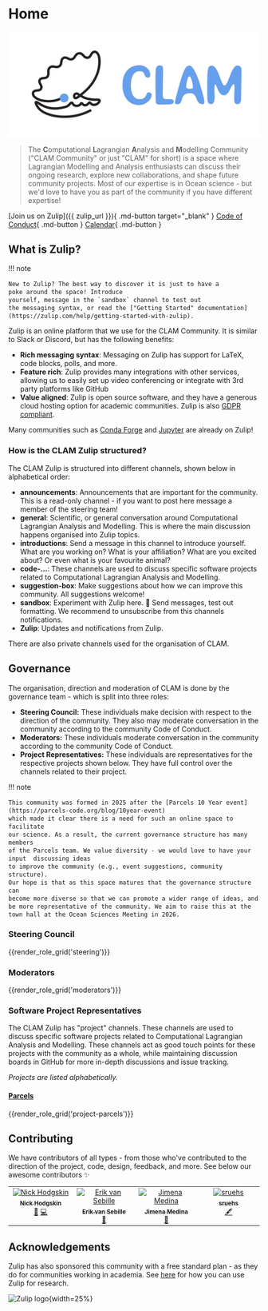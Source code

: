 <style>
  .md-typeset h1,
  .md-content__button {
    display: none;
  }
</style>

# Home

![CLAM Community](./assets/branding/svg/clam-full-white-buffer.svg)

> The **C**omputational **L**agrangian **A**nalysis and **M**odelling Community ("CLAM Community" or just "CLAM" for short) is a space where Lagrangian Modelling and Analysis enthusiasts can discuss their ongoing research, explore new collaborations, and shape future community projects. Most of our expertise is in Ocean science - but we'd love to have you as part of the community if you have different expertise!

[Join us on Zulip]({{ zulip_url }}){ .md-button target="\_blank" }
[Code of Conduct](./code-of-conduct.md){ .md-button }
[Calendar](./calendar.md){ .md-button }

## What is Zulip?

!!! note

    New to Zulip? The best way to discover it is just to have a
    poke around the space! Introduce
    yourself, message in the `sandbox` channel to test out
    the messaging syntax, or read the ["Getting Started" documentation](https://zulip.com/help/getting-started-with-zulip).

Zulip is an online platform that we use for the CLAM Community. It is similar to Slack or Discord, but has the following benefits:

- **Rich messaging syntax**: Messaging on Zulip has support for LaTeX, code blocks, polls, and more.
- **Feature rich**: Zulip provides many integrations with other services, allowing us to easily set up video conferencing or integrate with 3rd party platforms like GitHub
- **Value aligned**: Zulip is open source software, and they have a generous cloud hosting option for academic communities. Zulip is also [GDPR compliant](https://zulip.com/help/gdpr-compliance).

Many communities such as [Conda Forge](https://conda-forge.zulipchat.com/) and [Jupyter](https://jupyter.zulipchat.com) are already on Zulip!

### How is the CLAM Zulip structured?

The CLAM Zulip is structured into different channels, shown below in alphabetical order:

- **announcements**: Announcements that are important for the community. This is a read-only channel - if you want to post here message a member of the steering team!
- **general**: Scientific, or general conversation around Computational Lagrangian Analysis and Modelling. This is where the main discussion happens organised into Zulip topics.
- **introductions**: Send a message in this channel to introduce yourself. What are you working on? What is your affiliation? What are you excited about? Or even what is your favourite animal?
- **code-...**: These channels are used to discuss specific software projects related to Computational Lagrangian Analysis and Modelling.
- **suggestion-box**: Make suggestions about how we can improve this community. All suggestions welcome!
- **sandbox**: Experiment with Zulip here. 🧪 Send messages, test out formatting. We recommend to unsubscribe from this channels notifications.
- **Zulip**: Updates and notifications from Zulip.

There are also private channels used for the organisation of CLAM.

## Governance

The organisation, direction and moderation of CLAM is done by the governance team - which is split into three roles:

- **Steering Council:** These individuals make decision with respect to the direction of the community. They also may moderate conversation in the community according to the community Code of Conduct.
- **Moderators:** These individuals moderate conversation in the community according to the community Code of Conduct.
- **Project Representatives:** These individuals are representatives for the respective projects shown below. They have full control over the channels related to their project.

!!! note

    This community was formed in 2025 after the [Parcels 10 Year event](https://parcels-code.org/blog/10year-event)
    which made it clear there is a need for such an online space to facilitate
    our science. As a result, the current governance structure has many members
    of the Parcels team. We value diversity - we would love to have your input  discussing ideas
    to improve the community (e.g., event suggestions, community structure).
    Our hope is that as this space matures that the governance structure can
    become more diverse so that we can promote a wider range of ideas, and
    be more representative of the community. We aim to raise this at the
    town hall at the Ocean Sciences Meeting in 2026.

### Steering Council

{{render_role_grid('steering')}}

### Moderators

{{render_role_grid('moderators')}}

### Software Project Representatives

The CLAM Zulip has "project" channels. These channels are used to discuss specific software projects related to Computational Lagrangian Analysis and Modelling. These channels act as good touch points for these projects with the community as a whole, while maintaining discussion boards in GitHub for more in-depth discussions and issue tracking.

_Projects are listed alphabetically._

#### [Parcels](https://parcels-code.org/)

{{render_role_grid('project-parcels')}}

## Contributing

We have contributors of all types - from those who've contributed to the direction of the project, code, design, feedback, and more. See below our awesome contributors ✨

<!-- ALL-CONTRIBUTORS-LIST:START - Do not remove or modify this section -->
<!-- prettier-ignore-start -->
<!-- markdownlint-disable -->
<table>
  <tbody>
    <tr>
      <td align="center" valign="top" width="14.28%"><a href="https://github.com/VeckoTheGecko"><img src="https://avatars.githubusercontent.com/u/36369090?v=4?s=100" width="100px;" alt="Nick Hodgskin"/><br /><sub><b>Nick Hodgskin</b></sub></a><br /><a href="#steering-VeckoTheGecko" title="Current or previous members of the project steering team.">🚣</a> <a href="https://github.com/CLAM-community/CLAM-community.github.io/commits?author=VeckoTheGecko" title="Code">💻</a></td>
      <td align="center" valign="top" width="14.28%"><a href="https://www.uu.nl/staff/EvanSebille"><img src="https://avatars.githubusercontent.com/u/14315062?v=4?s=100" width="100px;" alt="Erik van Sebille"/><br /><sub><b>Erik van Sebille</b></sub></a><br /><a href="#steering-erikvansebille" title="Current or previous members of the project steering team.">🚣</a></td>
      <td align="center" valign="top" width="14.28%"><a href="https://github.com/jimena-medinarubio"><img src="https://avatars.githubusercontent.com/u/101462540?v=4?s=100" width="100px;" alt="Jimena Medina"/><br /><sub><b>Jimena Medina</b></sub></a><br /><a href="#design-jimena-medinarubio" title="Design">🎨</a></td>
      <td align="center" valign="top" width="14.28%"><a href="https://github.com/sruehs"><img src="https://avatars.githubusercontent.com/u/33282992?v=4?s=100" width="100px;" alt="sruehs"/><br /><sub><b>sruehs</b></sub></a><br /><a href="#content-sruehs" title="Content">🖋</a></td>
    </tr>
  </tbody>
</table>

<!-- markdownlint-restore -->
<!-- prettier-ignore-end -->

<!-- ALL-CONTRIBUTORS-LIST:END -->

## Acknowledgements

Zulip has also sponsored this community with a free standard plan - as they do for communities working in academia. See [here](https://zulip.com/for/research/) for how you can use Zulip for research.

![Zulip logo](https://raw.githubusercontent.com/zulip/zulip/c31a23d589780b641de86e10311cc1bca40717c8/static/images/logo/zulip-org-logo.svg){width=25%}
